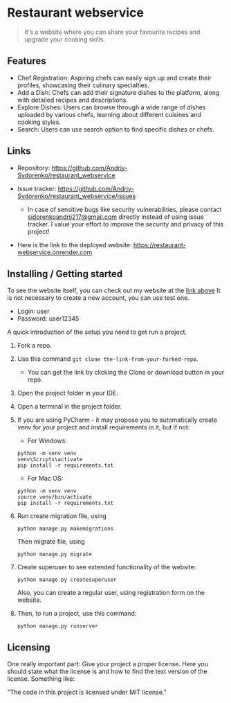 # Restaurant webservice
> It's a website where you can share your favourite recipes and upgrade your cooking skills.

## Features
* Chef Registration: Aspiring chefs can easily sign up and create their profiles, showcasing their culinary specialties.
* Add a Dish: Chefs can add their signature dishes to the platform, along with detailed recipes and descriptions.
* Explore Dishes: Users can browse through a wide range of dishes uploaded by various chefs, learning about different cuisines and cooking styles.
* Search: Users can use search option to find specific dishes or chefs.

## Links

- Repository: https://github.com/Andriy-Sydorenko/restaurant_webservice
- Issue tracker: https://github.com/Andriy-Sydorenko/restaurant_webservice/issues
  - In case of sensitive bugs like security vulnerabilities, please contact
    sidorenkoandrij217@gmail.com directly instead of using issue tracker. I value your effort
    to improve the security and privacy of this project!

- Here is the link to the deployed website: https://restaurant-webservice.onrender.com

## Installing / Getting started

To see the website itself, you can check out my website at the [link above](https://restaurant-webservice.onrender.com)
It is not necessary to create a new account, you can use test one.
* Login: user
* Password: user12345

A quick introduction of the setup you need to get run a project.
1. Fork a repo.
2. Use this command ```git clone the-link-from-your-forked-repo```. 
   - You can get the link by clicking the Clone or download button in your repo.
3. Open the project folder in your IDE.
4. Open a terminal in the project folder. 
5. If you are using PyCharm - it may propose you to automatically create venv for your project and install requirements in it, but if not:
    - For Windows:
    ```shell
    python -m venv venv
    venv\Scripts\activate
    pip install -r requirements.txt
    ```
   - For Mac OS:
    ```shell
    python -m venv venv
    source venv/bin/activate
    pip install -r requirements.txt
    ```
6. Run create migration file, using 
    ```shell
    python manage.py makemigrations
    ```
    Then migrate file, using
    ```shell
    python manage.py migrate
    ```
7. Create superuser to see extended functionality of the website:
    ```shell
    python manage.py createsuperuser
    ```
    Also, you can create a regular user, using registration form on the website.

8. Then, to run a project, use this command:
    ```shell
    python manage.py runserver 
    ```

## Licensing

One really important part: Give your project a proper license. Here you should
state what the license is and how to find the text version of the license.
Something like:

"The code in this project is licensed under MIT license."
